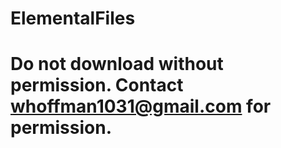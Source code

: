 # ElementalFiles
# Do not download without permission. Contact whoffman1031@gmail.com for permission.
